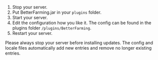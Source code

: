 1. Stop your server.
2. Put BetterFarming.jar in your `plugins` folder.
3. Start your server.
4. Edit the configuration how you like it. The config can be found in the plugins folder `/plugins/BetterFarming`.
5. Restart your server.

Please always stop your server before installing updates. The config and locale files automatically add new entries and remove no longer existing entries.